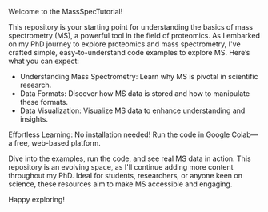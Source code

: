 
Welcome to the MassSpecTutorial!

This repository is your starting point for understanding the basics of mass spectrometry (MS), a powerful tool in the field of proteomics. As I embarked on my PhD journey to explore proteomics and mass spectrometry, I've crafted simple, easy-to-understand code examples to explore MS. Here’s what you can expect:

- Understanding Mass Spectrometry: Learn why MS is pivotal in scientific research.
- Data Formats: Discover how MS data is stored and how to manipulate these formats.
- Data Visualization: Visualize MS data to enhance understanding and insights.

Effortless Learning: No installation needed! Run the code in Google Colab—a free, web-based platform.

Dive into the examples, run the code, and see real MS data in action. This repository is an evolving space, as I'll continue adding more content throughout my PhD. Ideal for students, researchers, or anyone keen on science, these resources aim to make MS accessible and engaging.

Happy exploring!
